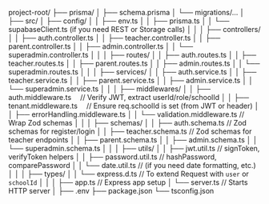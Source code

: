 project-root/
├── prisma/
│   ├── schema.prisma
│   └── migrations/…
│
├── src/
│   ├── config/
│   │   ├── env.ts
│   │   ├── prisma.ts
│   │   └── supabaseClient.ts (if you need REST or Storage calls)
│   │
│   ├── controllers/
│   │   ├── auth.controller.ts
│   │   ├── teacher.controller.ts
│   │   ├── parent.controller.ts
│   │   ├── admin.controller.ts
│   │   └── superadmin.controller.ts
│   │
│   ├── routes/
│   │   ├── auth.routes.ts
│   │   ├── teacher.routes.ts
│   │   ├── parent.routes.ts
│   │   ├── admin.routes.ts
│   │   └── superadmin.routes.ts
│   │
│   ├── services/
│   │   ├── auth.service.ts
│   │   ├── teacher.service.ts
│   │   ├── parent.service.ts
│   │   ├── admin.service.ts
│   │   └── superadmin.service.ts
│   │
│   ├── middlewares/
│   │   ├── auth.middleware.ts       // Verify JWT, extract userId/role/schoolId
│   │   ├── tenant.middleware.ts     // Ensure req.schoolId is set (from JWT or header)
│   │   ├── errorHandling.middleware.ts
│   │   └── validation.middleware.ts // Wrap Zod schemas
│   │
│   ├── schemas/
│   │   ├── auth.schema.ts           // Zod schemas for register/login
│   │   ├── teacher.schema.ts        // Zod schemas for teacher endpoints
│   │   ├── parent.schema.ts
│   │   ├── admin.schema.ts
│   │   └── superadmin.schema.ts
│   │
│   ├── utils/
│   │   ├── jwt.util.ts              // signToken, verifyToken helpers
│   │   ├── password.util.ts         // hashPassword, comparePassword
│   │   └── date.util.ts             // (if you need date formatting, etc.)
│   │
│   ├── types/
│   │   └── express.d.ts             // To extend Request with `user` or `schoolId`
│   │
│   ├── app.ts                       // Express app setup
│   └── server.ts                    // Starts HTTP server
│
├── .env
├── package.json
└── tsconfig.json
